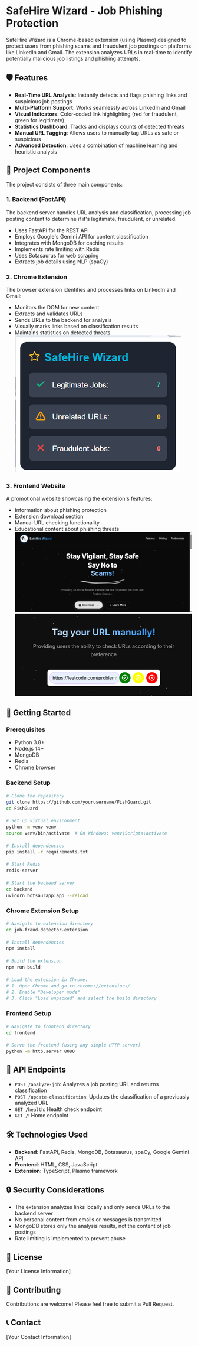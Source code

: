 # SafeHire Wizard - Job Phishing Protection

SafeHire Wizard is a Chrome-based extension (using Plasmo) designed to protect users from phishing scams and fraudulent job postings on platforms like LinkedIn and Gmail. The extension analyzes URLs in real-time to identify potentially malicious job listings and phishing attempts.

## 🛡️ Features

- **Real-Time URL Analysis**: Instantly detects and flags phishing links and suspicious job postings
- **Multi-Platform Support**: Works seamlessly across LinkedIn and Gmail
- **Visual Indicators**: Color-coded link highlighting (red for fraudulent, green for legitimate)
- **Statistics Dashboard**: Tracks and displays counts of detected threats
- **Manual URL Tagging**: Allows users to manually tag URLs as safe or suspicious
- **Advanced Detection**: Uses a combination of machine learning and heuristic analysis

## 🧩 Project Components

The project consists of three main components:

### 1. Backend (FastAPI)

The backend server handles URL analysis and classification, processing job posting content to determine if it's legitimate, fraudulent, or unrelated.

- Uses FastAPI for the REST API
- Employs Google's Gemini API for content classification
- Integrates with MongoDB for caching results
- Implements rate limiting with Redis
- Uses Botasaurus for web scraping
- Extracts job details using NLP (spaCy)

### 2. Chrome Extension

The browser extension identifies and processes links on LinkedIn and Gmail:

- Monitors the DOM for new content
- Extracts and validates URLs
- Sends URLs to the backend for analysis
- Visually marks links based on classification results
- Maintains statistics on detected threats
![SafeHire Wizard](./photos/popup.png)

### 3. Frontend Website

A promotional website showcasing the extension's features:

- Information about phishing protection
- Extension download section
- Manual URL checking functionality
- Educational content about phishing threats
![Landing Page](./photos/landing.png)
![Tagging Feature](./photos/tag.png)

## 🚀 Getting Started

### Prerequisites

- Python 3.8+
- Node.js 14+
- MongoDB
- Redis
- Chrome browser

### Backend Setup

```bash
# Clone the repository
git clone https://github.com/yourusername/FishGuard.git
cd FishGuard

# Set up virtual environment
python -m venv venv
source venv/bin/activate  # On Windows: venv\Scripts\activate

# Install dependencies
pip install -r requirements.txt

# Start Redis
redis-server

# Start the backend server
cd backend
uvicorn botsaurapp:app --reload
```

### Chrome Extension Setup

```bash
# Navigate to extension directory
cd job-fraud-detector-extension

# Install dependencies
npm install

# Build the extension
npm run build

# Load the extension in Chrome:
# 1. Open Chrome and go to chrome://extensions/
# 2. Enable "Developer mode"
# 3. Click "Load unpacked" and select the build directory
```

### Frontend Setup

```bash
# Navigate to frontend directory
cd frontend

# Serve the frontend (using any simple HTTP server)
python -m http.server 8080
```

## 🔧 API Endpoints

- `POST /analyze-job`: Analyzes a job posting URL and returns classification
- `POST /update-classification`: Updates the classification of a previously analyzed URL
- `GET /health`: Health check endpoint
- `GET /`: Home endpoint

## 🛠️ Technologies Used

- **Backend**: FastAPI, Redis, MongoDB, Botasaurus, spaCy, Google Gemini API
- **Frontend**: HTML, CSS, JavaScript
- **Extension**: TypeScript, Plasmo framework

## 🔒 Security Considerations

- The extension analyzes links locally and only sends URLs to the backend server
- No personal content from emails or messages is transmitted
- MongoDB stores only the analysis results, not the content of job postings
- Rate limiting is implemented to prevent abuse

## 📝 License

[Your License Information]

## 🤝 Contributing

Contributions are welcome! Please feel free to submit a Pull Request.

## 📞 Contact

[Your Contact Information]
